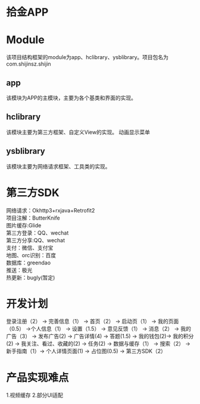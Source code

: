 # 拾金APP



# Module
该项目结构框架的module为app、hclibrary、ysblibrary。项目包名为com.shijinsz.shijin

## app

该模块为APP的主模块，主要为各个基类和界面的实现。

## hclibrary
该模块主要为第三方框架、自定义View的实现。
动画显示菜单

## ysblibrary

该模块主要为网络请求框架、工具类的实现。

# 第三方SDK

网络请求：Okhttp3+rxjava+Retrofit2  
项目注解：ButterKnife  
图片缓存:Glide  
第三方登录：QQ、wechat  
第三方分享:QQ、wechat  
支付：微信、支付宝  
地图、orc识别：百度  
数据库：greendao  
推送：极光  
热更新：bugly(暂定)  

# 开发计划

登录注册（2） -> 完善信息（1） -> 首页（2） -> 启动页（1） -> 我的页面（0.5） ->个人信息（1） -> 设置（1.5） -> 意见反馈（1） -> 消息（2）
-> 我的广告（3） -> 发布广告(2) -> 广告详情(4) -> 答题(1.5) -> 我的钱包(2)-> 我的积分(2) -> 我关注、看过、收藏的(2) -> 任务(2) -> 数据与缓存（1）
-> 搜索（2） -> 新手指南（1）-> 个人详情页面(1) -> 占位图(0.5) -> 第三方SDK（2）

# 产品实现难点

 1.视频缓存
 2.部分UI适配